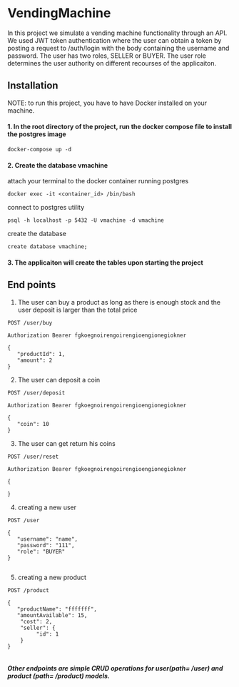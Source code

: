 # VendingMachine
In this project we simulate a vending machine functionality through an API. We used JWT token authentication where the user can obtain a token by posting a request to /auth/login with the body containing the username and password. The user has two roles, SELLER or BUYER. The user role determines the user authority on different recourses of the applicaiton.


## Installation

NOTE: to run this project, you have to have Docker installed on your machine. 

#### 1. In the root directory of the project, run the docker compose file to install the postgres image

```
docker-compose up -d

```

#### 2. Create the database vmachine

attach your terminal to the docker container running postgres
```
docker exec -it <container_id> /bin/bash

```

connect to postgres utility
```
psql -h localhost -p 5432 -U vmachine -d vmachine

```

create the database
```
create database vmachine;

```


#### 3. The applicaiton will create the tables upon starting the project





## End points


1. The user can buy a product as long as there is enough stock and the user deposit is larger than the total price

```
POST /user/buy

Authorization Bearer fgkoegnoirengoirengioengionegiokner

{
   "productId": 1,
   "amount": 2
}

```

2. The user can deposit a coin 

```
POST /user/deposit

Authorization Bearer fgkoegnoirengoirengioengionegiokner

{
   "coin": 10
}

```

3. The user can get return his coins

```
POST /user/reset

Authorization Bearer fgkoegnoirengoirengioengionegiokner

{

}

```

4. creating a new user

```
POST /user

{
   "username": "name",
   "password": "111",
   "role": "BUYER"
}


```


5. creating a new product

```
POST /product

{
   "productName": "fffffff",
   "amountAvailable": 15,
    "cost": 2,
    "seller": {
         "id": 1
    }
}


```

##### Other endpoints are simple CRUD operations for user(path= /user) and product (path= /product) models. 



